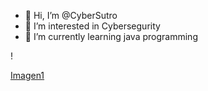 - 👋 Hi, I’m @CyberSutro
- 👀 I’m interested in Cybersegurity
- 🌱 I’m currently learning java programming
<!---
CyberSutro/CyberSutro is a ✨ special ✨ repository because its `README.md` (this file) appears on your GitHub profile.
You can click the Preview link to take a look at your changes.
--->!
[Imagen1](https://github.com/CyberSutro/CyberSutro/assets/170475784/9dec8b86-9db2-4ced-8cb0-b55150ed2c30)

